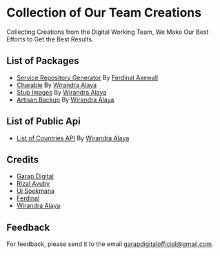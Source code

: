 # Collection of Our Team Creations
Collecting Creations from the Digital Working Team, We Make Our Best Efforts to Get the Best Results.

## List of Packages
- [Service Repository Generator](https://github.com/ferdinalaxewall/service-repository-generator) By [Ferdinal Axewall](https://github.com/ferdinalaxewall)
- [Charable](https://github.com/dayCod/laravel-charable) By [Wirandra Alaya](https://github.com/dayCod)
- [Stup Images](https://github.com/dayCod/laravel-stup-images) By [Wirandra Alaya](https://github.com/dayCod)
- [Artisan Backup](https://github.com/dayCod/laravel-artisan-backup) By [Wirandra Alaya](https://github.com/dayCod)

## List of Public Api
- [List of Countries API](https://github.com/dayCod/count-trees-api) By [Wirandra Alaya](https://github.com/dayCod)

## Credits
- [Garap Digital](https://github.com/GarapDigital)
- [Rizal Ayuby](https://github.com/Ayuby)
- [Uj Soekmana](https://github.com/ujnana)
- [Ferdinal](https://github.com/ferdinalaxewall)
- [Wirandra Alaya](https://github.com/dayCod)

## Feedback
For feedback, please send it to the email garapdigitalofficial@gmail.com.


